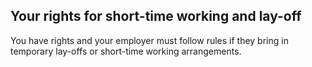 ##  Your rights for short-time working and lay-off

You have rights and your employer must follow rules if they bring in temporary
lay-offs or short-time working arrangements.

